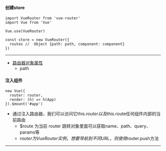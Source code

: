 #### 创建store
```
import VueRouter from 'vue-router'
import Vue from 'Vue'

Vue.use(VueRouter)

const store = new VueRouter({
  routes //  Object {path: path, component: component}
})
```
***
  - [路由器对象属性](https://router.vuejs.org/api/#route-object-properties)
    - path
#### 注入组件
```
new Vue({
  router: router,
  render: (h) => h(App)
}).$mount('#app')

```
- 通过注入路由器，我们可以访问它this.$router以及this.$route任何组件内部的当前路由
  - $route 为当前 router 跳转对象里面可以获取name、path、query、params等
  - $router为 VueRouter实例，想要导航到不同URL，则使用$router.push方法
***




